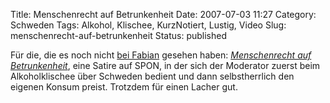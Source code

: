 Title: Menschenrecht auf Betrunkenheit
Date: 2007-07-03 11:27
Category: Schweden
Tags: Alkohol, Klischee, KurzNotiert, Lustig, Video
Slug: menschenrecht-auf-betrunkenheit
Status: published

Für die, die es noch nicht [bei
Fabian](http://hansbaer.p1atin.de/?p=310) gesehen haben: [*Menschenrecht
auf
Betrunkenheit*](http://www.spiegel.de/videoplayer/0,6298,19247,00.html),
eine Satire auf SPON, in der sich der Moderator zuerst beim
Alkoholklischee über Schweden bedient und dann selbstherrlich den
eigenen Konsum preist. Trotzdem für einen Lacher gut.


